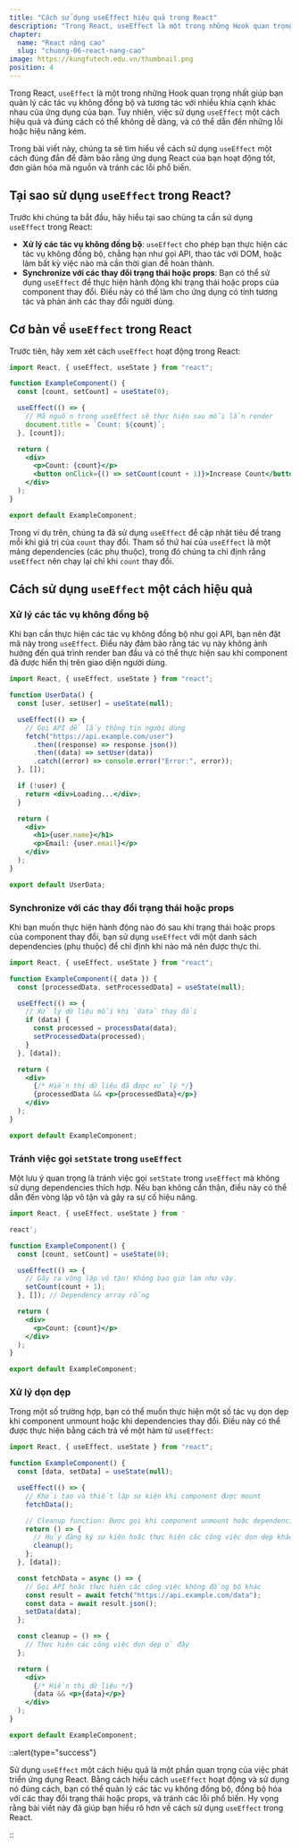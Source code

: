 ```yaml
---
title: "Cách sử dụng useEffect hiệu quả trong React"
description: "Trong React, useEffect là một trong những Hook quan trọng nhất giúp bạn quản lý các tác vụ không đồng bộ và tương tác với nhiều khía cạnh khác nhau của ứng dụng của bạn"
chapter:
  name: "React nâng cao"
  slug: "chuong-06-react-nang-cao"
image: https://kungfutech.edu.vn/thumbnail.png
position: 4
---
```


Trong React, `useEffect` là một trong những Hook quan trọng nhất giúp bạn quản lý các tác vụ không đồng bộ và tương tác với nhiều khía cạnh khác nhau của ứng dụng của bạn. Tuy nhiên, việc sử dụng `useEffect` một cách hiệu quả và đúng cách có thể không dễ dàng, và có thể dẫn đến những lỗi hoặc hiệu năng kém.

Trong bài viết này, chúng ta sẽ tìm hiểu về cách sử dụng `useEffect` một cách đúng đắn để đảm bảo rằng ứng dụng React của bạn hoạt động tốt, đơn giản hóa mã nguồn và tránh các lỗi phổ biến.

## Tại sao sử dụng `useEffect` trong React?

Trước khi chúng ta bắt đầu, hãy hiểu tại sao chúng ta cần sử dụng `useEffect` trong React:

- **Xử lý các tác vụ không đồng bộ**: `useEffect` cho phép bạn thực hiện các tác vụ không đồng bộ, chẳng hạn như gọi API, thao tác với DOM, hoặc làm bất kỳ việc nào mà cần thời gian để hoàn thành.
- **Synchronize với các thay đổi trạng thái hoặc props**: Bạn có thể sử dụng `useEffect` để thực hiện hành động khi trạng thái hoặc props của component thay đổi. Điều này có thể làm cho ứng dụng có tính tương tác và phản ánh các thay đổi người dùng.

## Cơ bản về `useEffect` trong React

Trước tiên, hãy xem xét cách `useEffect` hoạt động trong React:

```jsx
import React, { useEffect, useState } from "react";

function ExampleComponent() {
  const [count, setCount] = useState(0);

  useEffect(() => {
    // Mã nguồn trong useEffect sẽ thực hiện sau mỗi lần render
    document.title = `Count: ${count}`;
  }, [count]);

  return (
    <div>
      <p>Count: {count}</p>
      <button onClick={() => setCount(count + 1)}>Increase Count</button>
    </div>
  );
}

export default ExampleComponent;
```

Trong ví dụ trên, chúng ta đã sử dụng `useEffect` để cập nhật tiêu đề trang mỗi khi giá trị của `count` thay đổi. Tham số thứ hai của `useEffect` là một mảng dependencies (các phụ thuộc), trong đó chúng ta chỉ định rằng `useEffect` nên chạy lại chỉ khi `count` thay đổi.

## Cách sử dụng `useEffect` một cách hiệu quả

### Xử lý các tác vụ không đồng bộ

Khi bạn cần thực hiện các tác vụ không đồng bộ như gọi API, bạn nên đặt mã này trong `useEffect`. Điều này đảm bảo rằng tác vụ này không ảnh hưởng đến quá trình render ban đầu và có thể thực hiện sau khi component đã được hiển thị trên giao diện người dùng.

```jsx
import React, { useEffect, useState } from "react";

function UserData() {
  const [user, setUser] = useState(null);

  useEffect(() => {
    // Gọi API để lấy thông tin người dùng
    fetch("https://api.example.com/user")
      .then((response) => response.json())
      .then((data) => setUser(data))
      .catch((error) => console.error("Error:", error));
  }, []);

  if (!user) {
    return <div>Loading...</div>;
  }

  return (
    <div>
      <h1>{user.name}</h1>
      <p>Email: {user.email}</p>
    </div>
  );
}

export default UserData;
```

### Synchronize với các thay đổi trạng thái hoặc props

Khi bạn muốn thực hiện hành động nào đó sau khi trạng thái hoặc props của component thay đổi, bạn sử dụng `useEffect` với một danh sách dependencies (phụ thuộc) để chỉ định khi nào mã nên được thực thi.

```jsx
import React, { useEffect, useState } from "react";

function ExampleComponent({ data }) {
  const [processedData, setProcessedData] = useState(null);

  useEffect(() => {
    // Xử lý dữ liệu mỗi khi `data` thay đổi
    if (data) {
      const processed = processData(data);
      setProcessedData(processed);
    }
  }, [data]);

  return (
    <div>
      {/* Hiển thị dữ liệu đã được xử lý */}
      {processedData && <p>{processedData}</p>}
    </div>
  );
}

export default ExampleComponent;
```

### Tránh việc gọi `setState` trong `useEffect`

Một lưu ý quan trọng là tránh việc gọi `setState` trong `useEffect` mà không sử dụng dependencies thích hợp. Nếu bạn không cẩn thận, điều này có thể dẫn đến vòng lặp vô tận và gây ra sự cố hiệu năng.

```jsx
import React, { useEffect, useState } from '

react';

function ExampleComponent() {
  const [count, setCount] = useState(0);

  useEffect(() => {
    // Gây ra vòng lặp vô tận! Không bao giờ làm như vậy.
    setCount(count + 1);
  }, []); // Dependency array rỗng

  return (
    <div>
      <p>Count: {count}</p>
    </div>
  );
}

export default ExampleComponent;
```

### Xử lý dọn dẹp

Trong một số trường hợp, bạn có thể muốn thực hiện một số tác vụ dọn dẹp khi component unmount hoặc khi dependencies thay đổi. Điều này có thể được thực hiện bằng cách trả về một hàm từ `useEffect`:

```jsx
import React, { useEffect, useState } from "react";

function ExampleComponent() {
  const [data, setData] = useState(null);

  useEffect(() => {
    // Khởi tạo và thiết lập sự kiện khi component được mount
    fetchData();

    // Cleanup function: Được gọi khi component unmount hoặc dependencies thay đổi
    return () => {
      // Hủy đăng ký sự kiện hoặc thực hiện các công việc dọn dẹp khác
      cleanup();
    };
  }, [data]);

  const fetchData = async () => {
    // Gọi API hoặc thực hiện các công việc không đồng bộ khác
    const result = await fetch("https://api.example.com/data");
    const data = await result.json();
    setData(data);
  };

  const cleanup = () => {
    // Thực hiện các công việc dọn dẹp ở đây
  };

  return (
    <div>
      {/* Hiển thị dữ liệu */}
      {data && <p>{data}</p>}
    </div>
  );
}

export default ExampleComponent;
```

::alert{type="success"}

Sử dụng `useEffect` một cách hiệu quả là một phần quan trọng của việc phát triển ứng dụng React. Bằng cách hiểu cách `useEffect` hoạt động và sử dụng nó đúng cách, bạn có thể quản lý các tác vụ không đồng bộ, đồng bộ hóa với các thay đổi trạng thái hoặc props, và tránh các lỗi phổ biến. Hy vọng rằng bài viết này đã giúp bạn hiểu rõ hơn về cách sử dụng `useEffect` trong React.

::
